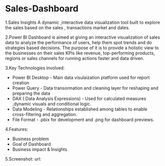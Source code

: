 # Sales-Dashboard
1.Sales Insights
A dynamic ,interactive data visualization tool built to explore the sales based on the sales , transactions market and dates.

2.Power BI Dashboard is  aimed at giving an interactive visualization of sales data to analyze the performance of users, help them spot trends and do strategies based decisions. The purpose of it is to provide a holistic view to the businesses on their sales KPIs like revenue, top-performing products, regions or sales channels for running actions faster and data driven.

3.Key Technologies involved:
 - Power BI Desktop - Main data visulaization platform used for report creation
 - Power Query - Data transormation and cleaning layer for reshaping and preparing the data
 - DAX ( Data Analysis Expressions) - Used for calculated measures ,dynamic visuals and conditional logic.
 - Data Modeling - Relationships established among tables to enable cross-filtering and aggregation.
 - File Format - .pbix for development and .png for dashboard previews.


4.Features:
 - Business problem
 - Goal of Dashboard
 - Business impact & Insights

5.Screenshot:
url:
